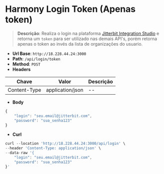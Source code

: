 # Harmony Login Token (Apenas token)

>**Descrição**:
> Realiza o login na plataforma [Jitterbit Integration Studio](https://docs.jitterbit.com/integration-studio/) e retorna um `token` para ser utilizado nas demais API's, porém retorna apenas o token ao invés da lista de organizações do usuario. 

- **Url Base**: `http://18.228.44.24:3000`
- **Path**: `/api/login/token`
- **Method**: `POST`
- **Headers**

| Chave | Valor | Descrição |
|-------|-------|-----------|
| Content-Type | application/json | -- |

- **Body**

```javascript
{
    "login": "seu.email@jitterbit.com",
    "password": "sua_senha123"
}

``` 

- **Curl**

```javascript
curl --location 'http://18.228.44.24:3000/api/login' \
--header 'Content-Type: application/json' \
--data-raw '{
    "login": "seu.email@jitterbit.com",
    "password": "sua_senha123"
}'
```